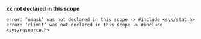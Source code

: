 **xx not declared in this scope**
    
    error: ‘umask’ was not declared in this scope -> #include <sys/stat.h>
    error: ‘rlimit’ was not declared in this scope -> #include <sys/resource.h>
